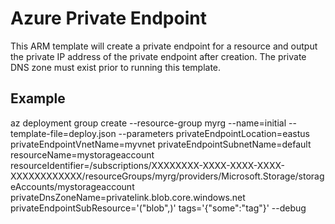 # Azure Private Endpoint
This ARM template will create a private endpoint for a resource and output the private IP address of the private endpoint after creation.  The private DNS zone must exist prior to running this template.

## Example
az deployment group create --resource-group myrg --name=initial --template-file=deploy.json --parameters privateEndpointLocation=eastus privateEndpointVnetName=myvnet privateEndpointSubnetName=default resourceName=mystorageaccount resourceIdentifier=/subscriptions/XXXXXXXX-XXXX-XXXX-XXXX-XXXXXXXXXXXX/resourceGroups/myrg/providers/Microsoft.Storage/storageAccounts/mystorageaccount privateDnsZoneName=privatelink.blob.core.windows.net privateEndpointSubResource='("blob",)' tags='{"some":"tag"}' --debug
